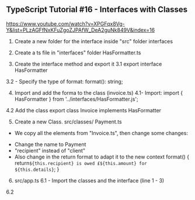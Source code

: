 ## TypeScript Tutorial #16 - Interfaces with Classes

https://www.youtube.com/watch?v=XPGFqx8Vg-Y&list=PLzAGFfNxKFuZgoZJPAfW_DeA2guNk849V&index=16

1. Create a new folder for the interface inside "src" folder
   interfaces

2. Create a ts file in "interfaces" folder
   HasFormatter.ts

3. Create the interface method and export it
   3.1
   export interface HasFormatter

3.2 - Specify the type of format:
format(): string;

4. Import and add the forma to the class (invoice.ts)
   4.1- Import:
   import { HasFormatter } from '../interfaces/HasFormatter.js';

4.2 Add the class
export class Invoice implements HasFormatter

5. Create a new Class. src/classes/
   Payment.ts

- We copy all the elements from "Invoice.ts", then change some changes:

* Change the name to Payment
* "recipient" instead of "client"
* Also change in the return format to adapt it to the new context
  format() {
  return`${this.recipient} is owed £${this.amount} for ${this.details}`;
  }

6. src/app.ts
   6.1 - Import the classes and the interface (line 1 - 3)

6.2
